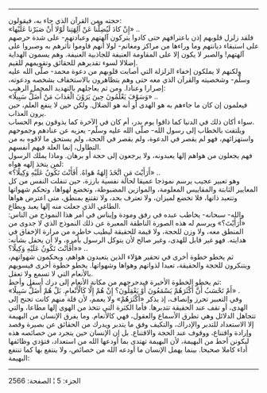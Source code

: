 ------------------------------------------------------------------------

حجته ومن القرآن الذي جاء به، فيقولون:  
«إِنْ كادَ لَيُضِلُّنا عَنْ آلِهَتِنا لَوْلا أَنْ صَبَرْنا عَلَيْها» ..  
فلقد زلزل قلوبهم إذن باعترافهم حتى كادوا يتركون آلهتهم وعبادتهم- على شدة
حرصهم على استبقاء ديانتهم وما وراءها من مراكز ومغانم- لولا أنهم قاوموا
تأثرهم به وصبروا على آلهتهم! والصبر لا يكون إلا على المقاومة العنيفة
للجاذبية العنيفة. وهم يسمون الهداية إضلالا لسوء تقديرهم للحقائق وتقويمهم
للقيم.  
ولكنهم لا يملكون إخفاء الزلزلة التي أصابت قلوبهم من دعوة محمد- صلّى الله
عليه وسلّم- وشخصيته والقرآن الذي معه حتى وهم يتظاهرون بالاستخفاف بشخصه
ودعوته، إصرارا وعنادا. ومن ثم يعاجلهم بالتهديد المجمل الرهيب:  
«وَسَوْفَ يَعْلَمُونَ حِينَ يَرَوْنَ الْعَذابَ مَنْ أَضَلُّ سَبِيلًا» ..  
فيعلمون إن كان ما جاءهم به هو الهدى أو أنه هو الضلال. ولكن حين لا ينفع
العلم، حين يرون العذاب.  
سواء أكان ذلك في الدنيا كما ذاقوا يوم بدر، أم كان في الآخرة كما يذوقون
يوم الحساب.  
ويلتفت بالخطاب إلى رسول الله- صلّى الله عليه وسلّم- يعزيه عن عنادهم
وجموحهم واستهزائهم، فهو لم يقصر في الدعوة، ولم يقصر في الحجة، ولم يستحق
ما لاقوه به من التطاول، إنما العلة فيهم أنفسهم.  
فهم يجعلون من هواهم إلها يعبدونه، ولا يرجعون إلى حجة أو برهان. وماذا
يملك الرسول لمن يتخذ إلهه هواه:  
«أَرَأَيْتَ مَنِ اتَّخَذَ إِلهَهُ هَواهُ. أَفَأَنْتَ تَكُونُ عَلَيْهِ وَكِيلًا؟» ..  
وهو تعبير عجيب يرسم نموذجا عميقا لحالة نفسية بارزة، حين تنفلت النفس من
كل المعايير الثابتة والمقاييس المعلومة، والموازين المضبوطة، وتخضع
لهواها، وتحكم شهواتها وتتعبد ذاتها، فلا تخضع لميزان، ولا تعترف بحد، ولا
تقتنع بمنطق، متى اعترض هواها الطاغي الذي جعلت منه إلها يعبد ويطاع.  
والله- سبحانه- يخاطب عبده في رفق ومودة وإيناس في أمر هذا النموذج من
الناس: «أَرَأَيْتَ؟» ويرسم له هذه الصورة الناطقة المعبرة عن ذلك النموذج الذي
لا جدوى من المنطق معه، ولا وزن للحجة، ولا قيمة للحقيقة ليطيب خاطره من
مرارة الإخفاق في هدايته. فهو غير قابل للهدى، وغير صالح لأن يتوكل الرسول
بأمره، ولا أن يحفل بشأنه: «أَفَأَنْتَ تَكُونُ عَلَيْهِ وَكِيلًا؟» ..  
ثم يخطو خطوة أخرى في تحقير هؤلاء الذين يتعبدون هواهم، ويحكمون شهواتهم،
ويتنكرون للحجة والحقيقة، تعبدا لذواتهم وهواها وشهواتها. يخطو خطوة أخرى
فيسويهم بالأنعام التي لا تسمع ولا تعقل.  
ثم يخطو الخطوة الأخيرة فيدحرجهم من مكانة الأنعام إلى درك أسفل وأحط:  
«أَمْ تَحْسَبُ أَنَّ أَكْثَرَهُمْ يَسْمَعُونَ أَوْ يَعْقِلُونَ؟ إِنْ هُمْ إِلَّا كَالْأَنْعامِ. بَلْ هُمْ أَضَلُّ
سَبِيلًا» .  
وفي التعبير تحرز وإنصاف، إذ يذكر «أَكْثَرَهُمْ» ولا يعمم، لأن قلة منهم كانت
تجنح إلى الهدى، أو تقف عند الحقيقة تتدبرها. فأما الكثرة التي تتخذ من
الهوى إلها مطاعا، والتي تتجاهل الدلائل وهي تطرق الأسماع والعقول، فهي
كالأنعام. وما يفرق الإنسان من البهيمة إلا الاستعداد للتدبر والإدراك،
والتكيف وفق ما يتدبر ويدرك من الحقائق عن بصيرة وقصد وإرادة واقتناع،
ووقوف عند الحجة والاقتناع. بل إن الإنسان حين يتجرد من خصائصه هذه ليكونن
أحط من البهيمة، لأن البهيمة تهتدى بما أودعها الله من استعداد، فتؤدي
وظائفها أداء كاملا صحيحا. بينما يهمل الإنسان ما أودعه الله من خصائص، ولا
ينتفع بها كما تنتفع البهيمة:

------------------------------------------------------------------------

الجزء: 5 ¦ الصفحة: 2566
